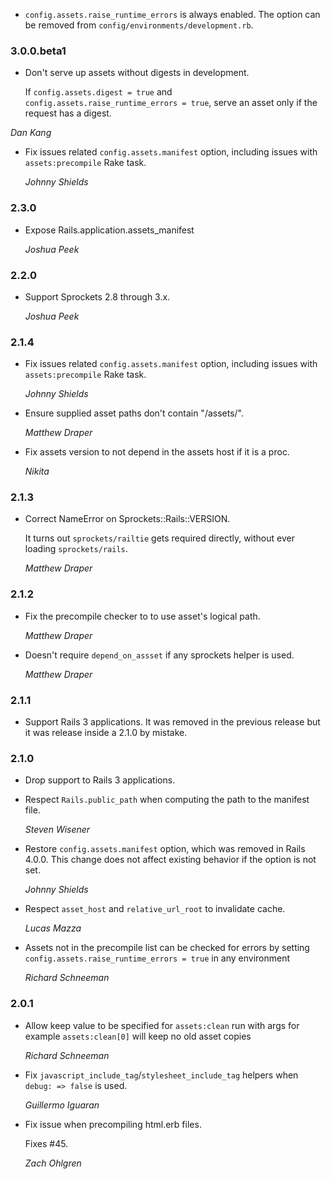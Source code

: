 *   `config.assets.raise_runtime_errors` is always enabled. The option can be
    removed from `config/environments/development.rb`.

### 3.0.0.beta1

*   Don't serve up assets without digests in development.

    If `config.assets.digest = true` and `config.assets.raise_runtime_errors = true`,
    serve an asset only if the request has a digest.

*Dan Kang*

*   Fix issues related `config.assets.manifest` option, including issues with `assets:precompile` Rake task.

    *Johnny Shields*

### 2.3.0

*   Expose Rails.application.assets_manifest

    *Joshua Peek*


### 2.2.0

*   Support Sprockets 2.8 through 3.x.

    *Joshua Peek*


### 2.1.4

*   Fix issues related `config.assets.manifest` option, including issues with `assets:precompile` Rake task.

    *Johnny Shields*

*   Ensure supplied asset paths don't contain "/assets/".

    *Matthew Draper*

*   Fix assets version to not depend in the assets host if it is a proc.

    *Nikita*


### 2.1.3

*   Correct NameError on Sprockets::Rails::VERSION.

    It turns out `sprockets/railtie` gets required directly, without ever
    loading `sprockets/rails`.

    *Matthew Draper*


### 2.1.2

*   Fix the precompile checker to to use asset's logical path.

    *Matthew Draper*

*   Doesn't require `depend_on_assset` if any sprockets helper is used.

    *Matthew Draper*


### 2.1.1

*   Support Rails 3 applications. It was removed in the previous release
    but it was release inside a 2.1.0 by mistake.


### 2.1.0

*   Drop support to Rails 3 applications.

*   Respect `Rails.public_path` when computing the path to the manifest file.

    *Steven Wisener*

*   Restore `config.assets.manifest` option, which was removed in Rails 4.0.0.
    This change does not affect existing behavior if the option is not set.

    *Johnny Shields*

*   Respect `asset_host` and `relative_url_root` to invalidate cache.

    *Lucas Mazza*

*   Assets not in the precompile list can be checked for errors by setting
    `config.assets.raise_runtime_errors = true` in any environment

    *Richard Schneeman*


### 2.0.1

*   Allow keep value to be specified for `assets:clean` run with args
    for example `assets:clean[0]` will keep no old asset copies

    *Richard Schneeman*

*   Fix `javascript_include_tag`/`stylesheet_include_tag` helpers when `debug: => false` is used.

    *Guillermo Iguaran*

*   Fix issue when precompiling html.erb files.

    Fixes #45.

    *Zach Ohlgren*
